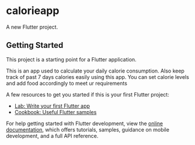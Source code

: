# calorieapp

A new Flutter project.

## Getting Started

This project is a starting point for a Flutter application.

This is an app used to calculate your daily calorie consumption. Also keep track of past 7 days calories easily using this app.
You can set calorie levels and add food accordingly to meet ur requirements

A few resources to get you started if this is your first Flutter project:

- [Lab: Write your first Flutter app](https://docs.flutter.dev/get-started/codelab)
- [Cookbook: Useful Flutter samples](https://docs.flutter.dev/cookbook)

For help getting started with Flutter development, view the
[online documentation](https://docs.flutter.dev/), which offers tutorials,
samples, guidance on mobile development, and a full API reference.

